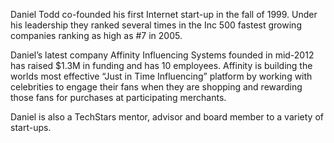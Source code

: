 ﻿---
name: Daniel Todd
description: CEO, Affinity.IS
picture: dtodd.jpg

---

Daniel Todd co-founded his first Internet start-up in the fall of 1999. Under his leadership they ranked several times in the Inc 500 fastest growing companies ranking as high as #7 in 2005.

Daniel’s latest company Affinity Influencing Systems founded in mid-2012 has raised $1.3M in funding and has 10 employees.  Affinity is building the worlds most effective “Just in Time Influencing” platform by working with celebrities to engage their fans when they are shopping and rewarding those fans for purchases at participating merchants. 

Daniel is also a TechStars mentor, advisor and board member to a variety of start-ups.  





